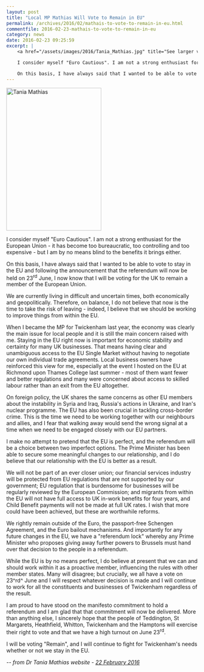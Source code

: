 ```yaml
---
layout: post
title: "Local MP Mathias Will Vote to Remain in EU"
permalink: /archives/2016/02/mathais-to-vote-to-remain-in-eu.html
commentfile: 2016-02-23-mathais-to-vote-to-remain-in-eu
category: news
date: 2016-02-23 09:25:59
excerpt: |
    <a href="/assets/images/2016/Tania_Mathias.jpg" title="See larger version of - Tania Mathias"><img src="/assets/images/2016/Tania_Mathias_thumb.jpg" width="150" height="224" alt="Tania Mathias" class="photo right" /></a>

    I consider myself "Euro Cautious". I am not a strong enthusiast for the European Union - it has become too bureaucratic, too controlling and too expensive - but I am by no means blind to the benefits it brings either.

    On this basis, I have always said that I wanted to be able to vote to stay in the EU and following the announcement that the referendum will now be held on 23<sup>rd</sup> June, I now know that I will be voting for the UK to remain a member of the European Union.
---
```


<a href="/assets/images/2016/Tania_Mathias.jpg" title="See larger version of - Tania Mathias"><img src="/assets/images/2016/Tania_Mathias_thumb.jpg" width="250" height="375" alt="Tania Mathias" class="photo right" /></a>

I consider myself "Euro Cautious". I am not a strong enthusiast for the European Union - it has become too bureaucratic, too controlling and too expensive - but I am by no means blind to the benefits it brings either.

On this basis, I have always said that I wanted to be able to vote to stay in the EU and following the announcement that the referendum will now be held on 23<sup>rd</sup> June, I now know that I will be voting for the UK to remain a member of the European Union.

We are currently living in difficult and uncertain times, both economically and geopolitically. Therefore, on balance, I do not believe that now is the time to take the risk of leaving - indeed, I believe that we should be working to improve things from within the EU.

When I became the MP for Twickenham last year, the economy was clearly the main issue for local people and it is still the main concern raised with me. Staying in the EU right now is important for economic stability and certainty for many UK businesses. That means having clear and unambiguous access to the EU Single Market without having to negotiate our own individual trade agreements. Local business owners have reinforced this view for me, especially at the event I hosted on the EU at Richmond upon Thames College last summer - most of them want fewer and better regulations and many were concerned about access to skilled labour rather than an exit from the EU altogether.

On foreign policy, the UK shares the same concerns as other EU members about the instability in Syria and Iraq, Russia's actions in Ukraine, and Iran's nuclear programme. The EU has also been crucial in tackling cross-border crime. This is the time we need to be working together with our neighbours and allies, and I fear that walking away would send the wrong signal at a time when we need to be engaged closely with our EU partners.

I make no attempt to pretend that the EU is perfect, and the referendum will be a choice between two imperfect options. The Prime Minister has been able to secure some meaningful changes to our relationship, and I do believe that our relationship with the EU is better as a result.

We will not be part of an ever closer union; our financial services industry will be protected from EU regulations that are not supported by our government; EU regulation that is burdensome for businesses will be regularly reviewed by the European Commission; and migrants from within the EU will not have full access to UK in-work benefits for four years, and Child Benefit payments will not be made at full UK rates. I wish that more could have been achieved, but these are worthwhile reforms.

We rightly remain outside of the Euro, the passport-free Schengen Agreement, and the Euro bailout mechanisms. And importantly for any future changes in the EU, we have a "referendum lock" whereby any Prime Minister who proposes giving away further powers to Brussels must hand over that decision to the people in a referendum.

While the EU is by no means perfect, I do believe at present that we can and should work within it as a proactive member, influencing the rules with other member states. Many will disagree; but crucially, we all have a vote on 23^rd^ June and I will respect whatever decision is made and I will continue to work for all the constituents and businesses of Twickenham regardless of the result.

I am proud to have stood on the manifesto commitment to hold a referendum and I am glad that that commitment will now be delivered. More than anything else, I sincerely hope that the people of Teddington, St Margarets, Heathfield, Whitton, Twickenham and the Hamptons will exercise their right to vote and that we have a high turnout on June 23<sup>rd</sup>.

I will be voting "Remain", and I will continue to fight for Twickenham's needs whether or not we stay in the EU.

<cite>-- from Dr Tania Mathias website - [22 February 2016](http://www.tania4twickenham.co.uk/news/statement-eu-referendum</cite>)
